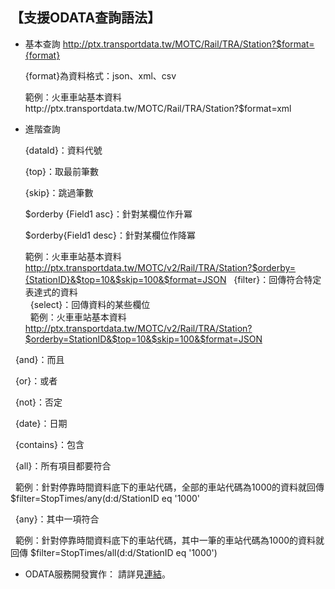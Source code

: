 ## 【支援ODATA查詢語法】

-  基本查詢
     http://ptx.transportdata.tw/MOTC/Rail/TRA/Station?$format={format}

     {format}為資料格式：json、xml、csv

     範例：火車車站基本資料http://ptx.transportdata.tw/MOTC/Rail/TRA/Station?$format=xml


-  進階查詢

   {dataId}：資料代號
   
   {top}：取最前筆數
   
   {skip}：跳過筆數
   
     $orderby {Field1 asc}：針對某欄位作升冪 
     
     $orderby{Field1 desc}：針對某欄位作降冪
     
     範例：火車車站基本資料 http://ptx.transportdata.tw/MOTC/v2/Rail/TRA/Station?$orderby={StationID}&$top=10&$skip=100&$format=JSON 
    {filter}：回傳符合特定表達式的資料   
    {select}：回傳資料的某些欄位    
    範例：火車車站基本資料 http://ptx.transportdata.tw/MOTC/v2/Rail/TRA/Station?$orderby=StationID&$top=10&$skip=100&$format=JSON 
    
    {and}：而且     
    
    {or}：或者     
    
    {not}：否定     
    
    {date}：日期     
    
    {contains}：包含     
    
    {all}：所有項目都要符合       
    
    範例：針對停靠時間資料底下的車站代碼，全部的車站代碼為1000的資料就回傳  $filter=StopTimes/any(d:d/StationID eq '1000'
    
    {any}：其中一項符合   
    
    範例：針對停靠時間資料底下的車站代碼，其中一筆的車站代碼為1000的資料就回傳 $filter=StopTimes/all(d:d/StationID eq  '1000') 


-  ODATA服務開發實作： 請詳見[連結](http://ptx.transportdata.tw/ptx/Download/公共運輸整合資訊平台資料服務開發實作.pdf)。
